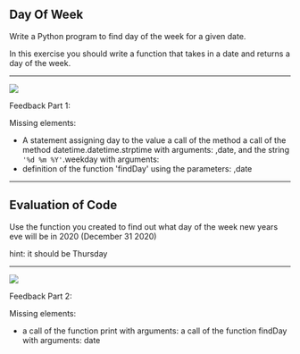 
## Day Of Week

Write a Python program to find day of the week for a given date. 

In this exercise you should write a function that takes in a date and 
returns a day of the week. 

---
 ![](https://i.imgur.com/Ssfp7.gif) 

Feedback Part 1: 

Missing elements:
- A statement assigning day to the value a call of the method a call of the method datetime.datetime.strptime with arguments: ,date, and the string `'%d %m %Y'`.weekday with arguments: 
- definition of the function 'findDay' using the parameters: ,date
---
## Evaluation of Code
Use the function you created to find out what day of the week new years eve 
will be in 2020 (December 31 2020)

hint: it should be Thursday

---
 ![](https://i.imgur.com/Ssfp7.gif) 

Feedback Part 2: 

Missing elements:
- a call of the function print with arguments: a call of the function findDay with arguments: date
